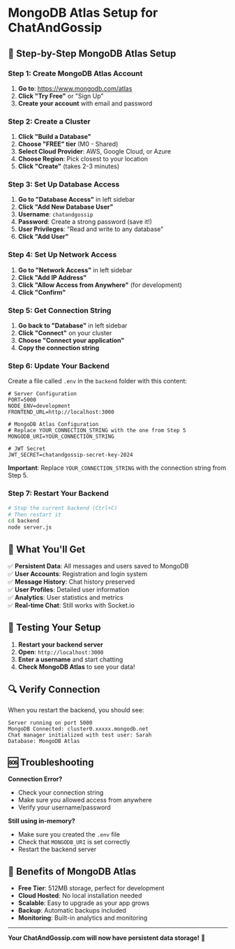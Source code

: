 # MongoDB Atlas Setup for ChatAndGossip

## 🚀 **Step-by-Step MongoDB Atlas Setup**

### **Step 1: Create MongoDB Atlas Account**
1. **Go to**: https://www.mongodb.com/atlas
2. **Click "Try Free"** or "Sign Up"
3. **Create your account** with email and password

### **Step 2: Create a Cluster**
1. **Click "Build a Database"**
2. **Choose "FREE" tier** (M0 - Shared)
3. **Select Cloud Provider**: AWS, Google Cloud, or Azure
4. **Choose Region**: Pick closest to your location
5. **Click "Create"** (takes 2-3 minutes)

### **Step 3: Set Up Database Access**
1. **Go to "Database Access"** in left sidebar
2. **Click "Add New Database User"**
3. **Username**: `chatandgossip`
4. **Password**: Create a strong password (save it!)
5. **User Privileges**: "Read and write to any database"
6. **Click "Add User"**

### **Step 4: Set Up Network Access**
1. **Go to "Network Access"** in left sidebar
2. **Click "Add IP Address"**
3. **Click "Allow Access from Anywhere"** (for development)
4. **Click "Confirm"**

### **Step 5: Get Connection String**
1. **Go back to "Database"** in left sidebar
2. **Click "Connect"** on your cluster
3. **Choose "Connect your application"**
4. **Copy the connection string**

### **Step 6: Update Your Backend**

Create a file called `.env` in the `backend` folder with this content:

```env
# Server Configuration
PORT=5000
NODE_ENV=development
FRONTEND_URL=http://localhost:3000

# MongoDB Atlas Configuration
# Replace YOUR_CONNECTION_STRING with the one from Step 5
MONGODB_URI=YOUR_CONNECTION_STRING

# JWT Secret
JWT_SECRET=chatandgossip-secret-key-2024
```

**Important**: Replace `YOUR_CONNECTION_STRING` with the connection string from Step 5.

### **Step 7: Restart Your Backend**

```bash
# Stop the current backend (Ctrl+C)
# Then restart it
cd backend
node server.js
```

## 🎯 **What You'll Get**

✅ **Persistent Data**: All messages and users saved to MongoDB  
✅ **User Accounts**: Registration and login system  
✅ **Message History**: Chat history preserved  
✅ **User Profiles**: Detailed user information  
✅ **Analytics**: User statistics and metrics  
✅ **Real-time Chat**: Still works with Socket.io  

## 🧪 **Testing Your Setup**

1. **Restart your backend server**
2. **Open**: `http://localhost:3000`
3. **Enter a username** and start chatting
4. **Check MongoDB Atlas** to see your data!

## 🔍 **Verify Connection**

When you restart the backend, you should see:
```
Server running on port 5000
MongoDB Connected: cluster0.xxxxx.mongodb.net
Chat manager initialized with test user: Sarah
Database: MongoDB Atlas
```

## 🆘 **Troubleshooting**

**Connection Error?**
- Check your connection string
- Make sure you allowed access from anywhere
- Verify your username/password

**Still using in-memory?**
- Make sure you created the `.env` file
- Check that `MONGODB_URI` is set correctly
- Restart the backend server

## 🎉 **Benefits of MongoDB Atlas**

- **Free Tier**: 512MB storage, perfect for development
- **Cloud Hosted**: No local installation needed
- **Scalable**: Easy to upgrade as your app grows
- **Backup**: Automatic backups included
- **Monitoring**: Built-in analytics and monitoring

---

**Your ChatAndGossip.com will now have persistent data storage!** 🚀 